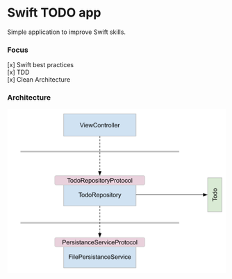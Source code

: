 # Swift TODO app
Simple application to improve Swift skills.  

### Focus 
[x] Swift best practices  
[x] TDD  
[x] Clean Architecture


### Architecture
![Architecture](https://raw.githubusercontent.com/mattglover/SwiftTODO/master/images/SwiftTodo_SimpleArchitecture.png "Simple Class Architecture image")
